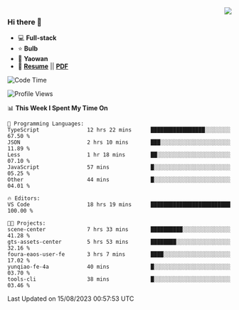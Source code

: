 <img align="right" src="https://github-readme-stats.vercel.app/api?username=LolipopJ&show_icons=true&count_private=true&hide_title=true&include_all_commits=true&theme=vue">

### Hi there 👋

- :computer: **Full-stack**
- :star: **Bulb**
- :pill: **Yaowan**
- :milky_way: [**Resume**](https://lolipopj.github.io/resume/) || [**PDF**](https://cdn.jsdelivr.net/gh/lolipopj/resume/export/resume-en.pdf)

<!--START_SECTION:waka-->
![Code Time](http://img.shields.io/badge/Code%20Time-1%2C554%20hrs%2052%20mins-blue)

![Profile Views](http://img.shields.io/badge/Profile%20Views-1-blue)

📊 **This Week I Spent My Time On** 

```text
💬 Programming Languages: 
TypeScript               12 hrs 22 mins      █████████████████░░░░░░░░   67.50 % 
JSON                     2 hrs 10 mins       ███░░░░░░░░░░░░░░░░░░░░░░   11.89 % 
Less                     1 hr 18 mins        ██░░░░░░░░░░░░░░░░░░░░░░░   07.10 % 
JavaScript               57 mins             █░░░░░░░░░░░░░░░░░░░░░░░░   05.25 % 
Other                    44 mins             █░░░░░░░░░░░░░░░░░░░░░░░░   04.01 % 

🔥 Editors: 
VS Code                  18 hrs 19 mins      █████████████████████████   100.00 % 

🐱‍💻 Projects: 
scene-center             7 hrs 33 mins       ██████████░░░░░░░░░░░░░░░   41.28 % 
gts-assets-center        5 hrs 53 mins       ████████░░░░░░░░░░░░░░░░░   32.16 % 
foura-eaos-user-fe       3 hrs 7 mins        ████░░░░░░░░░░░░░░░░░░░░░   17.02 % 
yunqiao-fe-4a            40 mins             █░░░░░░░░░░░░░░░░░░░░░░░░   03.70 % 
tools-cli                38 mins             █░░░░░░░░░░░░░░░░░░░░░░░░   03.46 % 
```


 Last Updated on 15/08/2023 00:57:53 UTC
<!--END_SECTION:waka-->
